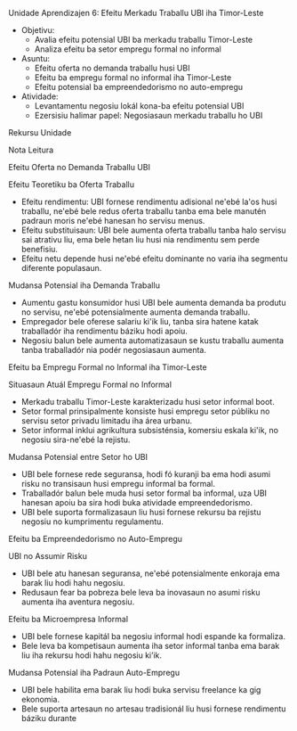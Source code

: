 Unidade Aprendizajen 6: Efeitu Merkadu Traballu UBI iha Timor-Leste
- Objetivu:
  * Avalia efeitu potensial UBI ba merkadu traballu Timor-Leste
  * Analiza efeitu ba setor empregu formal no informal
- Asuntu:
  * Efeitu oferta no demanda traballu husi UBI
  * Efeitu ba empregu formal no informal iha Timor-Leste
  * Efeitu potensial ba empreendedorismo no auto-empregu
- Atividade:
  * Levantamentu negosiu lokál kona-ba efeitu potensial UBI
  * Ezersisiu halimar papel: Negosiasaun merkadu traballu ho UBI

Rekursu Unidade

Nota Leitura

Efeitu Oferta no Demanda Traballu UBI

Efeitu Teoretiku ba Oferta Traballu

- Efeitu rendimentu: UBI fornese rendimentu adisional ne'ebé la'os husi traballu, ne'ebé bele redus oferta traballu tanba ema bele manutén padraun moris ne'ebé hanesan ho servisu menus.
- Efeitu substituisaun: UBI bele aumenta oferta traballu tanba halo servisu sai atrativu liu, ema bele hetan liu husi nia rendimentu sem perde benefisiu.
- Efeitu netu depende husi ne'ebé efeitu dominante no varia iha segmentu diferente populasaun.

Mudansa Potensial iha Demanda Traballu

- Aumentu gastu konsumidor husi UBI bele aumenta demanda ba produtu no servisu, ne'ebé potensialmente aumenta demanda traballu.
- Empregador bele oferese salariu ki'ik liu, tanba sira hatene katak traballadór iha rendimentu báziku hodi apoiu.
- Negosiu balun bele aumenta automatizasaun se kustu traballu aumenta tanba traballadór nia podér negosiasaun aumenta.

Efeitu ba Empregu Formal no Informal iha Timor-Leste

Situasaun Atuál Empregu Formal no Informal

- Merkadu traballu Timor-Leste karakterizadu husi setor informal boot.
- Setor formal prinsipalmente konsiste husi empregu setor públiku no servisu setor privadu limitadu iha área urbanu.
- Setor informal inklui agrikultura subsisténsia, komersiu eskala ki'ik, no negosiu sira-ne'ebé la rejistu.

Mudansa Potensial entre Setor ho UBI

- UBI bele fornese rede seguransa, hodi fó kuranji ba ema hodi asumi risku no transisaun husi empregu informal ba formal.
- Traballadór balun bele muda husi setor formal ba informal, uza UBI hanesan apoiu ba sira hodi buka atividade empreendedorismo.
- UBI bele suporta formalizasaun liu husi fornese rekursu ba rejistu negosiu no kumprimentu regulamentu.

Efeitu ba Empreendedorismo no Auto-Empregu

UBI no Assumir Risku

- UBI bele atu hanesan seguransa, ne'ebé potensialmente enkoraja ema barak liu hodi hahu negosiu.
- Redusaun fear ba pobreza bele leva ba inovasaun no asumi risku aumenta iha aventura negosiu.

Efeitu ba Microempresa Informal

- UBI bele fornese kapitál ba negosiu informal hodi espande ka formaliza.
- Bele leva ba kompetisaun aumenta iha setor informal tanba ema barak liu iha rekursu hodi hahu negosiu ki’ik.

Mudansa Potensial iha Padraun Auto-Empregu

- UBI bele habilita ema barak liu hodi buka servisu freelance ka gig ekonomia.
- Bele suporta artesaun no artesau tradisionál liu husi fornese rendimentu báziku durante
